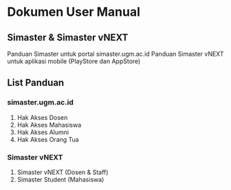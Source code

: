 # Dokumen User Manual

## Simaster & Simaster vNEXT
Panduan Simaster untuk portal simaster.ugm.ac.id
Panduan Simaster vNEXT untuk aplikasi mobile (PlayStore dan AppStore)


## List Panduan  
### simaster.ugm.ac.id 
1. Hak Akses Dosen 
2. Hak Akses Mahasiswa 
3. Hak Akses Alumni 
4. Hak Akses Orang Tua

### Simaster vNEXT 
1. Simaster vNEXT (Dosen & Staff)
2. Simaster Student (Mahasiswa)
